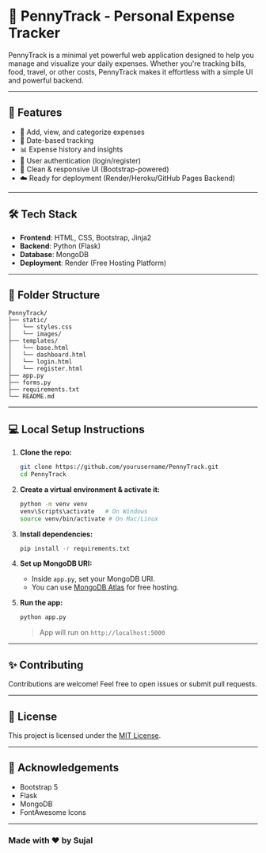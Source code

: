 # 💸 PennyTrack - Personal Expense Tracker

PennyTrack is a minimal yet powerful web application designed to help you manage and visualize your daily expenses. Whether you're tracking bills, food, travel, or other costs, PennyTrack makes it effortless with a simple UI and powerful backend.

---

## 🚀 Features

- 🧾 Add, view, and categorize expenses
- 📅 Date-based tracking
- 📊 Expense history and insights
- 🔐 User authentication (login/register)
- 🎨 Clean & responsive UI (Bootstrap-powered)
- ☁️ Ready for deployment (Render/Heroku/GitHub Pages Backend)

---

## 🛠️ Tech Stack

- **Frontend**: HTML, CSS, Bootstrap, Jinja2
- **Backend**: Python (Flask)
- **Database**: MongoDB
- **Deployment**: Render (Free Hosting Platform)

---

## 📂 Folder Structure

```
PennyTrack/
├── static/
│   └── styles.css
│   └── images/
├── templates/
│   └── base.html
│   └── dashboard.html
│   └── login.html
│   └── register.html
├── app.py
├── forms.py
├── requirements.txt
└── README.md
```

---

## 💻 Local Setup Instructions

1. **Clone the repo:**

   ```bash
   git clone https://github.com/yourusername/PennyTrack.git
   cd PennyTrack
   ```

2. **Create a virtual environment & activate it:**

   ```bash
   python -m venv venv
   venv\Scripts\activate   # On Windows
   source venv/bin/activate # On Mac/Linux
   ```

3. **Install dependencies:**

   ```bash
   pip install -r requirements.txt
   ```

4. **Set up MongoDB URI:**

   - Inside `app.py`, set your MongoDB URI.
   - You can use [MongoDB Atlas](https://www.mongodb.com/cloud/atlas) for free hosting.

5. **Run the app:**

   ```bash
   python app.py
   ```

   > App will run on `http://localhost:5000`

---

## ✨ Contributing

Contributions are welcome! Feel free to open issues or submit pull requests.

---

## 📃 License

This project is licensed under the [MIT License](LICENSE).

---

## 🙌 Acknowledgements

- Bootstrap 5
- Flask
- MongoDB
- FontAwesome Icons

---

### Made with ❤️ by Sujal

